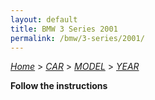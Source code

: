 ```yaml
---
layout: default
title: BMW 3 Series 2001
permalink: /bmw/3-series/2001/
---
```

[*Home*](/) > [*CAR*](/car/) > [*MODEL*](/car/model/) > [*YEAR*](/car/model/year/)

**Follow the instructions**